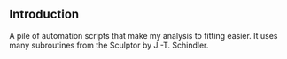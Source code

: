 ## Introduction

A pile of automation scripts that make my analysis to fitting easier. It uses many subroutines from the Sculptor by J.-T. Schindler.

